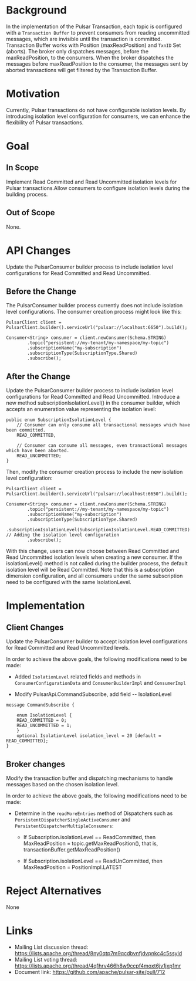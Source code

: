 # Background

In the implementation of the Pulsar Transaction, each topic is configured with a `Transaction Buffer` to prevent consumers from reading uncommitted messages, which are invisible until the transaction is committed. Transaction Buffer works with Position (maxReadPosition) and `TxnID` Set (aborts). The broker only dispatches messages, before the maxReadPosition, to the consumers. When the broker dispatches the messages before maxReadPosition to the consumer, the messages sent by aborted transactions will get filtered by the Transaction Buffer.

# Motivation

Currently, Pulsar transactions do not have configurable isolation levels. By introducing isolation level configuration for consumers, we can enhance the flexibility of Pulsar transactions.

# Goal

## In Scope

Implement Read Committed and Read Uncommitted isolation levels for Pulsar transactions.Allow consumers to configure isolation levels during the building process.

## Out of Scope

None.

# API Changes

Update the PulsarConsumer builder process to include isolation level configurations for Read Committed and Read Uncommitted.

## Before the Change

The PulsarConsumer builder process currently does not include isolation level configurations. The consumer creation process might look like this:

```
PulsarClient client = PulsarClient.builder().serviceUrl("pulsar://localhost:6650").build();

Consumer<String> consumer = client.newConsumer(Schema.STRING)
        .topic("persistent://my-tenant/my-namespace/my-topic")
        .subscriptionName("my-subscription")
        .subscriptionType(SubscriptionType.Shared)
        .subscribe();
```

## After the Change

Update the PulsarConsumer builder process to include isolation level configurations for Read Committed and Read
Uncommitted. Introduce a new method subscriptionIsolationLevel() in the consumer builder, which accepts an enumeration
value representing the isolation level:

```
public enum SubscriptionIsolationLevel {
    // Consumer can only consume all transactional messages which have been committed.
    READ_COMMITTED,

    // Consumer can consume all messages, even transactional messages which have been aborted.
    READ_UNCOMMITTED;
}
```

Then, modify the consumer creation process to include the new isolation level configuration:

```
PulsarClient client = PulsarClient.builder().serviceUrl("pulsar://localhost:6650").build();

Consumer<String> consumer = client.newConsumer(Schema.STRING)
        .topic("persistent://my-tenant/my-namespace/my-topic")
        .subscriptionName("my-subscription")
        .subscriptionType(SubscriptionType.Shared)
        .subscriptionIsolationLevel(SubscriptionIsolationLevel.READ_COMMITTED) // Adding the isolation level configuration
        .subscribe();
```

With this change, users can now choose between Read Committed and Read Uncommitted isolation levels when creating a new
consumer. If the isolationLevel() method is not called during the builder process, the default isolation level will be
Read Committed.
Note that this is a subscription dimension configuration, and all consumers under the same subscription need to be
configured with the same IsolationLevel.

# Implementation

## Client Changes

Update the PulsarConsumer builder to accept isolation level configurations for Read Committed and Read Uncommitted levels.

In order to achieve the above goals, the following modifications need to be made:

- Added `IsolationLevel` related fields and methods in `ConsumerConfigurationData` and `ConsumerBuilderImpl` and `ConsumerImpl`

- Modify PulsarApi.CommandSubscribe, add field -- IsolationLevel

```
message CommandSubscribe {

    enum IsolationLevel {
    READ_COMMITTED = 0;
    READ_UNCOMMITTED = 1;
    }
    optional IsolationLevel isolation_level = 20 [default = READ_COMMITTED];
}
```

## Broker changes

Modify the transaction buffer and dispatching mechanisms to handle messages based on the chosen isolation level.

In order to achieve the above goals, the following modifications need to be made:

- Determine in the `readMoreEntries` method of Dispatchers such as `PersistentDispatcherSingleActiveConsumer`
  and `PersistentDispatcherMultipleConsumers`:

  - If Subscription.isolationLevel == ReadCommitted, then MaxReadPosition = topic.getMaxReadPosition(), that is,
    transactionBuffer.getMaxReadPosition()

  - If Subscription.isolationLevel == ReadUnCommitted, then MaxReadPosition = PositionImpl.LATEST

# Reject Alternatives

None

# Links

* Mailing List discussion thread: https://lists.apache.org/thread/8ny0qtp7m9qcdbvnfjdvpnkc4c5ssyld
* Mailing List voting thread: https://lists.apache.org/thread/4q1hrv466h8w9ccpf4moxt6jv1jxp1mr
* Document link: https://github.com/apache/pulsar-site/pull/712
